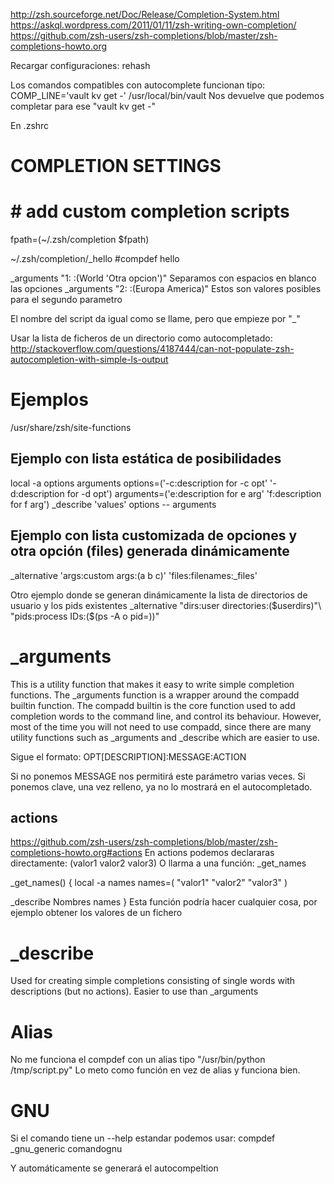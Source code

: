 http://zsh.sourceforge.net/Doc/Release/Completion-System.html
https://askql.wordpress.com/2011/01/11/zsh-writing-own-completion/
https://github.com/zsh-users/zsh-completions/blob/master/zsh-completions-howto.org

Recargar configuraciones:
rehash

Los comandos compatibles con autocomplete funcionan tipo:
COMP_LINE='vault kv get -' /usr/local/bin/vault
Nos devuelve que podemos completar para ese "vault kv get -"



En .zshrc
# COMPLETION SETTINGS
# # add custom completion scripts
fpath=(~/.zsh/completion $fpath)

~/.zsh/completion/_hello
#compdef hello

_arguments "1: :(World 'Otra opcion')"    Separamos con espacios en blanco las opciones
_arguments "2: :(Europa America)"         Estos son valores posibles para el segundo parametro

El nombre del script da igual como se llame, pero que empieze por "_"


Usar la lista de ficheros de un directorio como autocompletado:
http://stackoverflow.com/questions/4187444/can-not-populate-zsh-autocompletion-with-simple-ls-output


# Ejemplos
/usr/share/zsh/site-functions

## Ejemplo con lista estática de posibilidades
local -a options arguments
options=('-c:description for -c opt' '-d:description for -d opt')
arguments=('e:description for e arg' 'f:description for f arg')
_describe 'values' options -- arguments


## Ejemplo con lista customizada de opciones y otra opción (files) generada dinámicamente
_alternative 'args:custom args:(a b c)' 'files:filenames:_files'

Otro ejemplo donde se generan dinámicamente la lista de directorios de usuario y los pids existentes
_alternative "dirs:user directories:($userdirs)"\
             "pids:process IDs:($(ps -A o pid=))"

# _arguments
This is a utility function that makes it easy to write simple completion functions. The _arguments function is a wrapper around the compadd builtin function. The compadd builtin is the core function used to add completion words to the command line, and control its behaviour. However, most of the time you will not need to use compadd, since there are many utility functions such as _arguments and _describe which are easier to use.

Sigue el formato:
OPT[DESCRIPTION]:MESSAGE:ACTION

Si no ponemos MESSAGE nos permitirá este parámetro varias veces. Si ponemos clave, una vez relleno, ya no lo mostrará en el autocompletado.

## actions
https://github.com/zsh-users/zsh-completions/blob/master/zsh-completions-howto.org#actions
En actions podemos declararas directamente: (valor1 valor2 valor3)
O llarma a una función: _get_names

_get_names() {
  local -a names
  names=(
    "valor1"
    "valor2"
    "valor3"
  )

  _describe Nombres names
}
Esta función podría hacer cualquier cosa, por ejemplo obtener los valores de un fichero


# _describe
Used for creating simple completions consisting of single words with descriptions (but no actions). Easier to use than _arguments


# Alias
No me funciona el compdef con un alias tipo "/usr/bin/python /tmp/script.py"
Lo meto como función en vez de alias y funciona bien.


# GNU
Si el comando tiene un --help estandar podemos usar:
compdef _gnu_generic comandognu

Y automáticamente se generará el autocompeltion
